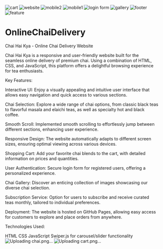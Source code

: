 ![cart](https://github.com/mazid79/OnlineChaiDelivery.github.io/assets/122568589/1a1bff32-c5c2-449f-a250-de5005670cec)
![website](https://github.com/mazid79/OnlineChaiDelivery/assets/122568589/89ff57aa-437b-4326-ad4e-289d60848ae0)
![mobile2](https://github.com/mazid79/OnlineChaiDelivery/assets/122568589/2d5dcb69-c7ef-4bba-8f8c-ab24f6fdc505)
![mobile1](https://github.com/mazid79/OnlineChaiDelivery/assets/122568589/e3ea79fd-b43a-49f8-a5f5-41e2bca447ad)
![login form](https://github.com/mazid79/OnlineChaiDelivery/assets/122568589/4ef56b2e-87c1-4224-bdd0-9b21a6c4a6cb)
![gallery](https://github.com/mazid79/OnlineChaiDelivery/assets/122568589/71ad3c15-1f74-4557-8cf1-70ab6cdf8c0c)
![footer](https://github.com/mazid79/OnlineChaiDelivery/assets/122568589/18bd41f5-066f-4085-958c-d273fc87880d)
![feature](https://github.com/mazid79/OnlineChaiDelivery/assets/122568589/bf98ccaf-8eb0-48ec-ba48-4566a6f4451d)
# OnlineChaiDelivery

Chai Hai Kya - Online Chai Delivery Website

Chai Hai Kya is a responsive and user-friendly website built for the seamless online delivery of premium chai. Using a combination of HTML, CSS, and JavaScript, this platform offers a delightful browsing experience for tea enthusiasts.

Key Features:

Interactive UI: Enjoy a visually appealing and intuitive user interface that allows easy navigation and quick access to various sections.

Chai Selection: Explore a wide range of chai options, from classic black teas to flavorful masala and elaichi teas, as well as specialty hot and black coffee.

Smooth Scroll: Implemented smooth scrolling to effortlessly jump between different sections, enhancing user experience.

Responsive Design: The website automatically adapts to different screen sizes, ensuring optimal viewing across various devices.

Shopping Cart: Add your favorite chai blends to the cart, with detailed information on prices and quantities.

User Authentication: Secure login form for registered users, offering a personalized experience.

Chai Gallery: Discover an enticing collection of images showcasing our diverse chai selection.

Subscription Service: Option for users to subscribe and receive curated teas monthly, tailored to individual preferences.

Deployment: The website is hosted on GitHub Pages, allowing easy access for customers to explore and place orders from anywhere.

Technologies Used:

HTML CSS JavaScript Swiper.js for carousel/slider functionality![Uploading chai.png…]()
![Uploading cart.png…]()
